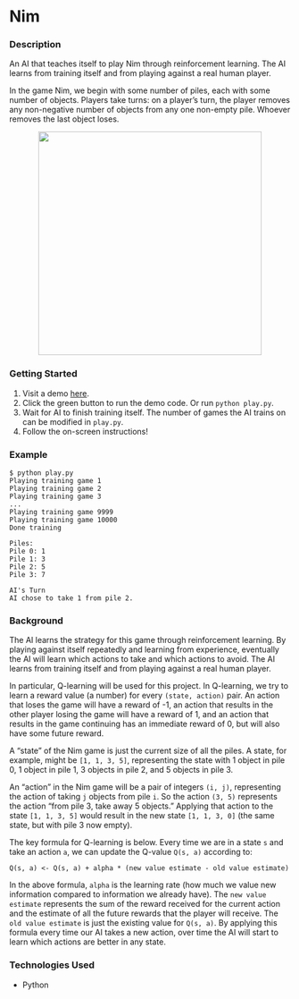 # Nim

### Description
An AI that teaches itself to play Nim through reinforcement learning. The AI learns from training itself and from playing against a real human player.

In the game Nim, we begin with some number of piles, each with some number of objects. Players take turns: on a player’s turn, the player removes any non-negative number of objects from any one non-empty pile. Whoever removes the last object loses.

<p align="center">
  <img width="400" src="https://user-images.githubusercontent.com/74436899/139157409-dd4471e3-2eaf-4f4e-83e6-e23b6bf05d1e.jpg">
</p>

### Getting Started
1. Visit a demo [here](https://replit.com/@DanielTsiang/nim#README.md).
2. Click the green button to run the demo code. Or run ```python play.py```.
3. Wait for AI to finish training itself. The number of games the AI trains on can be modified in ```play.py```.
4. Follow the on-screen instructions!

### Example
```
$ python play.py
Playing training game 1
Playing training game 2
Playing training game 3
...
Playing training game 9999
Playing training game 10000
Done training

Piles:
Pile 0: 1
Pile 1: 3
Pile 2: 5
Pile 3: 7

AI's Turn
AI chose to take 1 from pile 2.
```

### Background
The AI learns the strategy for this game through reinforcement learning. By playing against itself repeatedly and learning from experience, eventually the AI will learn which actions to take and which actions to avoid. The AI learns from training itself and from playing against a real human player.

In particular, Q-learning will be used for this project. In Q-learning, we try to learn a reward value (a number) for every ```(state, action)``` pair. An action that loses the game will have a reward of -1, an action that results in the other player losing the game will have a reward of 1, and an action that results in the game continuing has an immediate reward of 0, but will also have some future reward.

A “state” of the Nim game is just the current size of all the piles. A state, for example, might be ```[1, 1, 3, 5]```, representing the state with 1 object in pile 0, 1 object in pile 1, 3 objects in pile 2, and 5 objects in pile 3.

An “action” in the Nim game will be a pair of integers ```(i, j)```, representing the action of taking ```j``` objects from pile ```i```. So the action ```(3, 5)``` represents the action “from pile 3, take away 5 objects.” Applying that action to the state ```[1, 1, 3, 5]``` would result in the new state ```[1, 1, 3, 0]``` (the same state, but with pile 3 now empty).

The key formula for Q-learning is below. Every time we are in a state ```s``` and take an action ```a```, we can update the Q-value ```Q(s, a)``` according to:

```Q(s, a) <- Q(s, a) + alpha * (new value estimate - old value estimate)```

In the above formula, ```alpha``` is the learning rate (how much we value new information compared to information we already have). The ```new value estimate``` represents the sum of the reward received for the current action and the estimate of all the future rewards that the player will receive. The ```old value estimate``` is just the existing value for ```Q(s, a)```. By applying this formula every time our AI takes a new action, over time the AI will start to learn which actions are better in any state.

### Technologies Used
* Python